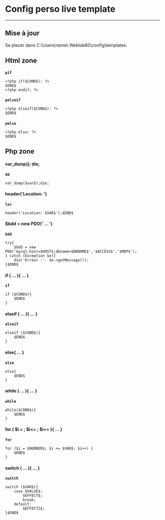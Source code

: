 # Config perso live template #

----------
## Mise à jour ##

Se placer dans C:\Users\name\\.WebIde80\config\templates. <br>

## Html zone ##

#### <? php if (): ?> ####

**`pif`**

	<?php if($COND$): ?>
    $END$
	<?php endif; ?>

#### <?php elseif(): ?> ####

**`pelseif`**

	<?php elseif($COND$): ?>
	$END$

#### <?php else: ?> ####

**`pelse`**

    <?php else: ?>
	$END$	

## Php zone ##

#### var_dump(); die; ####

**`dd`**

	var_dump($var$);die;

#### header('Location: ') ####

**`loc`**

	header('Location: $VAR$');$END$

#### $bdd = new  PDO(' ... ') ####

**`bdd`**

	try{
	    $bdd = new PDO('mysql:host=$HOST$;dbname=$DBNAME$','$ACCESS$','$MDP$');
	} catch (Exception $e){
	    die('Erreur :'. $e->getMessage());
	}$END$

#### if ( ... ){ ... } ####

**`if`**

	if ($COND$){
	    $END$
	}

#### elseif ( ... ){ ... } ####

**`elseif`**

	elseif ($COND$){
	    $END$
	}

#### else{ ... } ####

**`else`**

	else{
	    $END$
	}

#### while ( ... ){ ... } ####

**`while`**

	while($COND$){
		$END$
	}

#### for ( $i = ; $i<= ; $i++ ){ ... } ####

**`for`**

	for ($i = $NUMBER$; $i <= $VAR$; $i++) {
	    $END$
	}


#### switch ( ... ){ ... } ####

**`switch`**

	switch ($VAR$){
	    case $VALUE$:
	        $EFFECT$;
	        break;
	    default:
	        $EFFECT2$;    
	}$END$